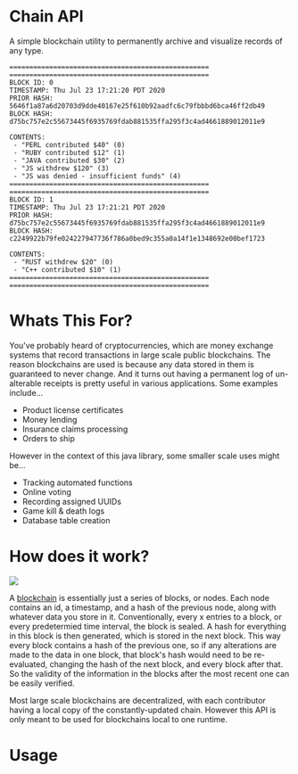 # Chain API
A simple blockchain utility to permanently archive and visualize records of any type.

```
==================================================
==================================================
BLOCK ID: 0
TIMESTAMP: Thu Jul 23 17:21:20 PDT 2020
PRIOR HASH: 5646f1a87a6d20703d9dde40167e25f610b92aadfc6c79fbbbd6bca46ff2db49
BLOCK HASH: d75bc757e2c55673445f6935769fdab881535ffa295f3c4ad4661889012011e9

CONTENTS:
 - "PERL contributed $40" (0)
 - "RUBY contributed $12" (1)
 - "JAVA contributed $30" (2)
 - "JS withdrew $120" (3)
 - "JS was denied - insufficient funds" (4)
==================================================
==================================================
BLOCK ID: 1
TIMESTAMP: Thu Jul 23 17:21:21 PDT 2020
PRIOR HASH: d75bc757e2c55673445f6935769fdab881535ffa295f3c4ad4661889012011e9
BLOCK HASH: c2249922b79fe024227947736f786a0bed9c355a0a14f1e1348692e00bef1723

CONTENTS:
 - "RUST withdrew $20" (0)
 - "C++ contributed $10" (1)
==================================================
==================================================
```

# Whats This For?
You've probably heard of cryptocurrencies, which are money exchange systems that record transactions in large scale public blockchains. The reason blockchains are used is because any data stored in them is guaranteed to never change. And it turns out having a permanent log of un-alterable receipts is pretty useful in various applications. Some examples include...
* Product license certificates
* Money lending
* Insurance claims processing
* Orders to ship

However in the context of this java library, some smaller scale uses might be...
* Tracking automated functions
* Online voting
* Recording assigned UUIDs
* Game kill & death logs
* Database table creation

# How does it work?

![](https://spheregen.com/wp-content/uploads/2019/04/blockchain.png)

A [blockchain](https://en.wikipedia.org/wiki/Blockchain#Structure) is essentially just a series of blocks, or nodes. Each node contains an id, a timestamp, and a hash of the previous node, along with whatever data you store in it. Conventionally, every x entries to a block, or every predetermied time interval, the block is sealed. A hash for everything in this block is then generated, which is stored in the next block. This way every block contains a hash of the previous one, so if any alterations are made to the data in one block, that block's hash would need to be re-evaluated, changing the hash of the next block, and every block after that. So the validity of the information in the blocks after the most recent one can be easily verified.

Most large scale blockchains are decentralized, with each contributor having a local copy of the constantly-updated chain. However this API is only meant to be used for blockchains local to one runtime.

# Usage
